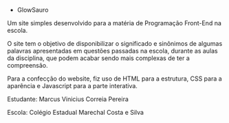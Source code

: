- GlowSauro

Um site simples desenvolvido para a matéria de Programação Front-End na escola.

O site tem o objetivo de disponibilizar o significado e sinônimos de algumas palavras apresentadas em questões passadas na escola, durante as aulas da disciplina, que podem acabar sendo mais complexas de ter a compreensão.

Para a confecção do website, fiz uso de HTML para a estrutura, CSS para a aparência e Javascript para a parte interativa.

Estudante: Marcus Vinicius Correia Pereira

Escola: Colégio Estadual Marechal Costa e Silva
